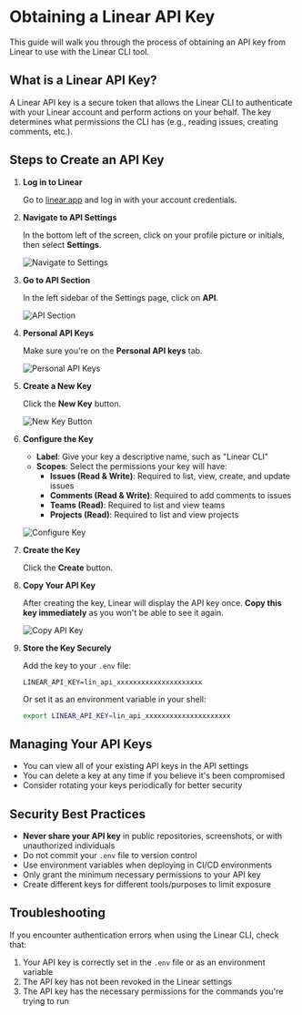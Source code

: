 # Obtaining a Linear API Key

This guide will walk you through the process of obtaining an API key from Linear to use with the Linear CLI tool.

## What is a Linear API Key?

A Linear API key is a secure token that allows the Linear CLI to authenticate with your Linear account and perform actions on your behalf. The key determines what permissions the CLI has (e.g., reading issues, creating comments, etc.).

## Steps to Create an API Key

1. **Log in to Linear**

   Go to [linear.app](https://linear.app) and log in with your account credentials.

2. **Navigate to API Settings**

   In the bottom left of the screen, click on your profile picture or initials, then select **Settings**.

   ![Navigate to Settings](https://i.imgur.com/VPfMYd9.png)

3. **Go to API Section**

   In the left sidebar of the Settings page, click on **API**.

   ![API Section](https://i.imgur.com/oWDXTOH.png)

4. **Personal API Keys**

   Make sure you're on the **Personal API keys** tab.

   ![Personal API Keys](https://i.imgur.com/fUZXz4Y.png)

5. **Create a New Key**

   Click the **New Key** button.

   ![New Key Button](https://i.imgur.com/GkUBQhk.png)

6. **Configure the Key**

   - **Label**: Give your key a descriptive name, such as "Linear CLI"
   - **Scopes**: Select the permissions your key will have:
     - **Issues (Read & Write)**: Required to list, view, create, and update issues
     - **Comments (Read & Write)**: Required to add comments to issues
     - **Teams (Read)**: Required to list and view teams
     - **Projects (Read)**: Required to list and view projects

   ![Configure Key](https://i.imgur.com/Hb4qPvo.png)

7. **Create the Key**

   Click the **Create** button.

8. **Copy Your API Key**

   After creating the key, Linear will display the API key once. **Copy this key immediately** as you won't be able to see it again.

   ![Copy API Key](https://i.imgur.com/vp8Q9XT.png)

9. **Store the Key Securely**

   Add the key to your `.env` file:

   ```
   LINEAR_API_KEY=lin_api_xxxxxxxxxxxxxxxxxxxxx
   ```

   Or set it as an environment variable in your shell:

   ```bash
   export LINEAR_API_KEY=lin_api_xxxxxxxxxxxxxxxxxxxxx
   ```

## Managing Your API Keys

- You can view all of your existing API keys in the API settings
- You can delete a key at any time if you believe it's been compromised
- Consider rotating your keys periodically for better security

## Security Best Practices

- **Never share your API key** in public repositories, screenshots, or with unauthorized individuals
- Do not commit your `.env` file to version control
- Use environment variables when deploying in CI/CD environments
- Only grant the minimum necessary permissions to your API key
- Create different keys for different tools/purposes to limit exposure

## Troubleshooting

If you encounter authentication errors when using the Linear CLI, check that:

1. Your API key is correctly set in the `.env` file or as an environment variable
2. The API key has not been revoked in the Linear settings
3. The API key has the necessary permissions for the commands you're trying to run 